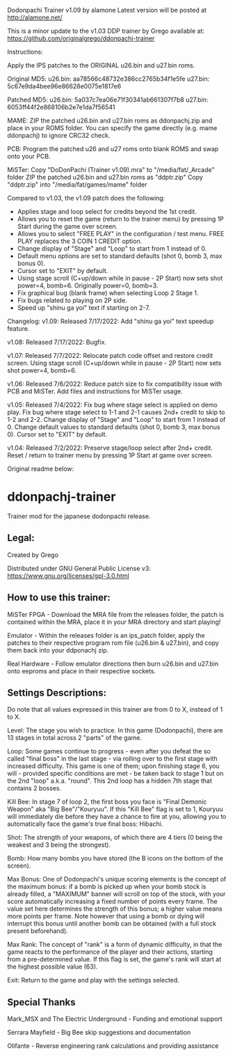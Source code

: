 Dodonpachi Trainer v1.09 by alamone
Latest version will be posted at http://alamone.net/

This is a minor update to the v1.03 DDP trainer by Grego available at:
https://github.com/originalgrego/ddonpachj-trainer

Instructions:

Apply the IPS patches to the ORIGINAL u26.bin and u27.bin roms.

Original MD5: 
u26.bin: aa78566c48732e386cc2765b34f1e5fe
u27.bin: 5c67e9da4bee96e86628e0075e1817e6

Patched MD5:
u26.bin: 5a037c7ea06e71f30341ab661307f7b8
u27.bin: 6053ff44f2e868106b2e7e1da7f56541

MAME: ZIP the patched u26.bin and u27.bin roms as ddonpachj.zip and place in your ROMS folder.
      You can specify the game directly (e.g. mame ddonpachj) to ignore CRC32 check.

PCB: Program the patched u26 and u27 roms onto blank ROMS and swap onto your PCB.

MiSTer: Copy "DoDonPachi (Trainer v1.09).mra" to "/media/fat/_Arcade" folder
        ZIP the patched u26.bin and u27.bin roms as "ddptr.zip"
        Copy "ddptr.zip" into "/media/fat/games/mame" folder

Compared to v1.03, the v1.09 patch does the following:
- Applies stage and loop select for credits beyond the 1st credit.
- Allows you to reset the game (return to the trainer menu) by pressing 1P Start during the game over screen.
- Allows you to select "FREE PLAY" in the configuration / test menu.  FREE PLAY replaces the 3 COIN 1 CREDIT option.
- Change display of "Stage" and "Loop" to start from 1 instead of 0.
- Default menu options are set to standard defaults (shot 0, bomb 3, max bonus 0).
- Cursor set to "EXIT" by default.
- Using stage scroll (C+up/down while in pause - 2P Start) now sets shot power=4, bomb=6. Originally power=0, bomb=3.
- Fix graphical bug (blank frame) when selecting Loop 2 Stage 1.
- Fix bugs related to playing on 2P side.
- Speed up "shinu ga yoi" text if starting on 2-7.

Changelog:
v1.09: Released 7/17/2022:
       Add "shinu ga yoi" text speedup feature.

v1.08: Released 7/17/2022:
       Bugfix.

v1.07: Released 7/7/2022:
       Relocate patch code offset and restore credit screen.
       Using stage scroll (C+up/down while in pause - 2P Start) now sets shot power=4, bomb=6.

v1.06: Released 7/6/2022:
       Reduce patch size to fix compatibility issue with PCB and MiSTer.
       Add files and instructions for MiSTer usage.

v1.05: Released 7/4/2022:
       Fix bug where stage select is applied on demo play.
       Fix bug where stage select to 1-1 and 2-1 causes 2nd+ credit to skip to 1-2 and 2-2.
       Change display of "Stage" and "Loop" to start from 1 instead of 0.
       Change default values to standard defaults (shot 0, bomb 3, max bonus 0).
       Cursor set to "EXIT" by default.

v1.04: Released 7/2/2022:
       Preserve stage/loop select after 2nd+ credit.
       Reset / return to trainer menu by pressing 1P Start at game over screen.


Original readme below:

# ddonpachj-trainer

Trainer mod for the japanese dodonpachi release.

## Legal:
 
Created by Grego

Distributed under GNU General Public License v3: https://www.gnu.org/licenses/gpl-3.0.html

## How to use this trainer:

MiSTer FPGA - Download the MRA file from the releases folder, the patch is contained within the MRA, place it in your MRA directory and start playing!

Emulator - Within the releases folder is an ips_patch folder, apply the patches to their respective program rom file (u26.bin & u27.bin), and copy them back into your ddponachj zip.

Real Hardware - Follow emulator directions then burn u26.bin and u27.bin onto eeproms and place in their respective sockets.

## Settings Descriptions:

Do note that all values expressed in this trainer are from 0 to X, instead of 1 to X. 

Level: The stage you wish to practice. In this game (Dodonpachi), there are 13 stages in total across 2 "parts" of the game.

Loop: Some games continue to progress - even after you defeat the so called "final boss" in the last stage - via rolling over to the first stage with increased difficulty. This game is one of them; upon finishing stage 6, you will - provided specific conditions are met -  be taken back to stage 1 but on the 2nd "loop" a.k.a. "round". This 2nd loop has a hidden 7th stage that contains 2 bosses.

Kill Bee: In stage 7 of loop 2, the first boss you face is "Final Demonic Weapon" aka "Big Bee"/"Kouryuu". If this "Kill Bee" flag is set to 1, Kouryuu will immediately die before they have a chance to fire at you, allowing you to automatically face the game's true final boss: Hibachi.

Shot: The strength of your weapons, of which there are 4 tiers (0 being the weakest and 3 being the strongest).

Bomb: How many bombs you have stored (the B icons on the bottom of the screen).

Max Bonus: One of Dodonpachi's unique scoring elements is the concept of the maximum bonus: if a bomb is picked up when your bomb stock is already filled, a "MAXIMUM" banner will scroll on top of the stock, with your score automatically increasing a fixed number of points every frame. The value set here determines the strength of this bonus; a higher value means more points per frame. Note however that using a bomb or dying will interrupt this bonus until another bomb can be obtained (with a full stock present beforehand).

Max Rank: The concept of "rank" is a form of dynamic difficulty, in that the game reacts to the performance of the player and their actions, starting from a pre-determined value. If this flag is set, the game's rank will start at the highest possible value (63).

Exit: Return to the game and play with the settings selected.

## Special Thanks

Mark_MSX and The Electric Underground - Funding and emotional support

Serrara Mayfield - Big Bee skip suggestions and documentation

Olifante - Reverse engineering rank calculations and providing assistance